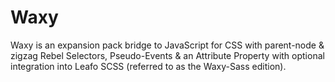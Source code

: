 # Waxy
Waxy is an expansion pack bridge to JavaScript for CSS with parent-node &amp; zigzag Rebel Selectors, Pseudo-Events &amp; an Attribute Property with optional integration into Leafo SCSS (referred to as the Waxy-Sass edition).
